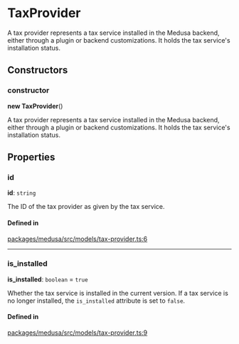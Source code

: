 # TaxProvider

A tax provider represents a tax service installed in the Medusa backend, either through a plugin or backend customizations. It holds the tax service's installation status.

## Constructors

### constructor

**new TaxProvider**()

A tax provider represents a tax service installed in the Medusa backend, either through a plugin or backend customizations. It holds the tax service's installation status.

## Properties

### id

 **id**: `string`

The ID of the tax provider as given by the tax service.

#### Defined in

[packages/medusa/src/models/tax-provider.ts:6](https://github.com/medusajs/medusa/blob/e39010127/packages/medusa/src/models/tax-provider.ts#L6)

___

### is\_installed

 **is\_installed**: `boolean` = `true`

Whether the tax service is installed in the current version. If a tax service is no longer installed, the `is_installed` attribute is set to `false`.

#### Defined in

[packages/medusa/src/models/tax-provider.ts:9](https://github.com/medusajs/medusa/blob/e39010127/packages/medusa/src/models/tax-provider.ts#L9)
